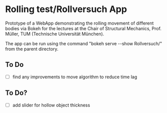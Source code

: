# Rolling test/Rollversuch App

Prototype of a WebApp demonstrating the rolling movement of different bodies via Bokeh for the lectures at the Chair of Structural Mechanics, Prof. Müller, TUM (Technische Universität München).

The app can be run using the command "bokeh serve --show Rollversuch/" from the parent directory.

## To Do
- [ ] find any improvements to move algorithm to reduce time lag

## To Do?
- [ ] add slider for hollow object thickness

